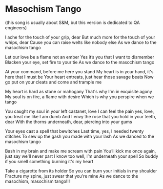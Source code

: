 Masochism Tango  
=
(this song is usually about S&M, but this version is dedicated to QA engineers)

I ache for the touch of your grip, dear
But much more for the touch of your whips, dear
Cause you can raise welts like nobody else
As we dance to the masochism tango

Let our love be a flame not an ember
Yes it’s you that I want to dismember
Blacken your eye, set fire to your tie
As we dance to the masochism tango

At your command, before me here you stand
My heart is in your hand, it's here that I must be
Your heart entreats, just hear those savage beats
Now go put on your cleats and come and trample me

My heart is hard as stone or mahogany
That's why I'm in exquisite agony
My soul is on fire, a flame with desire
Which is why you perspire when we tango

You caught my soul in your left castanet, love
I can feel the pain yes, love, you treat me like I am dumb
And I envy the rose that you hold in your teeth, dear
With the thorns underneath, dear, piercing into your gums

Your eyes cast a spell that bewitches
Last time, yes, I needed twenty stitches
To sew up the gash you made with your lash
As we danced to the masochism tango

Bash in my brain and make me scream with pain
You’ll  kick me once again, just say we'll never part
I know too well, I’m underneath your spell
So buddy if you smell something burning it's my heart

Take a cigarette from its holder
So you can burn your initials in my shoulder
Fracture my spine, just swear that you're mine
As we dance to the masochism, masochism tango!!!